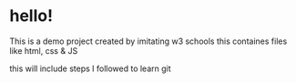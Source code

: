 # hello!
This is a demo project created by imitating w3 schools
this containes files like html, css & JS

this will include steps I followed to learn git
